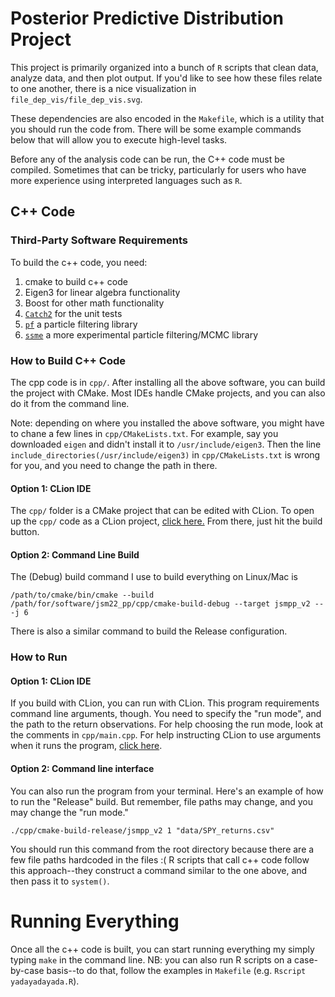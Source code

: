 # Posterior Predictive Distribution Project

This project is primarily organized into a bunch of `R` scripts that clean data, analyze data, and then plot output. If you'd like to see how these files relate to one another, there is a nice visualization in `file_dep_vis/file_dep_vis.svg`. 

These dependencies are also encoded in the `Makefile`, which is a utility that you should run the code from. There will be some example commands below that will allow you to execute high-level tasks. 

Before any of the analysis code can be run, the C++ code must be compiled. Sometimes that can be tricky, particularly for users who have more experience using interpreted languages such as `R`.


## C++ Code

### Third-Party Software Requirements

To build the c++ code, you need:

 1. cmake to build c++ code
 2. Eigen3 for linear algebra functionality
 3. Boost for other math functionality
 4. [`Catch2`](https://github.com/catchorg/Catch2/blob/devel/docs/cmake-integration.md#installing-catch2-from-git-repository) for the unit tests
 5. [`pf`](https://github.com/tbrown122387/pf) a particle filtering library
 6. [`ssme`](https://github.com/tbrown122387/ssme) a more experimental particle filtering/MCMC library

### How to Build C++ Code

The cpp code is in `cpp/`. After installing all the above software, you can build the project with CMake. Most IDEs handle CMake projects, and you can also do it from the command line. 

Note: depending on where you installed the above software, you might have to chane a few lines in `cpp/CMakeLists.txt`. For example, say you downloaded `eigen` and didn't install it to `/usr/include/eigen3`. Then the line `include_directories(/usr/include/eigen3)` in `cpp/CMakeLists.txt` is wrong for you, and you need to change the path in there. 

#### Option 1: CLion IDE

The `cpp/` folder is a CMake project that can be edited with CLion. To open up the `cpp/` code as a CLion project,
[click here.](https://www.jetbrains.com/help/clion/creating-new-project-from-scratch.html) From there, just hit the build button.

#### Option 2: Command Line Build

The (Debug) build command I use to build everything on Linux/Mac is

	/path/to/cmake/bin/cmake --build /path/for/software/jsm22_pp/cpp/cmake-build-debug --target jsmpp_v2 -- -j 6

There is also a similar command to build the Release configuration.

### How to Run

#### Option 1: CLion IDE

If you build with CLion, you can run with CLion. This program requirements command line arguments, though. You need to specify the "run mode", and the path to the return observations. For help choosing the run mode, look at the comments in `cpp/main.cpp`. For help instructing CLion to use arguments when it runs the program, [click here](https://www.jetbrains.com/help/clion/run-debug-configuration.html#envvars-progargs).

#### Option 2: Command line interface

You can also run the program from your terminal. Here's an example of how to run the "Release" build. But remember, file paths may change, and you may change the "run mode."

	./cpp/cmake-build-release/jsmpp_v2 1 "data/SPY_returns.csv"

You should run this command from the root directory because there are a few file paths hardcoded in the files :( R scripts that call c++ code follow this approach--they construct a command similar to the one above, and then pass it to `system()`.

# Running Everything

Once all the c++ code is built, you can start running everything my simply typing `make` in the command line. NB: you can also run R scripts on a case-by-case basis--to do that, follow the examples in `Makefile` (e.g. `Rscript yadayadayada.R`). 

